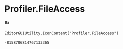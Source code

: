 # Profiler.FileAccess
![](/img/Profiler.FileAccess.png)

``` CSharp
EditorGUIUtility.IconContent("Profiler.FileAccess")
```
```
-8158706814767133365
```
